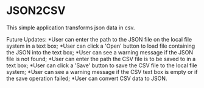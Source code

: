 # JSON2CSV

This simple application transforms json data in csv.

Future Updates:
	*User can enter the path to the JSON file on the local file system in a text box;
 	*User can click a 'Open' button to load file containing the JSON into the text box;
 	*User can see a warning message if the JSON file is not found;
 	*User can enter the path the CSV file is to be saved to in a text box;
 	*User can click a 'Save' button to save the CSV file to the local file system;
 	*User can see a warning message if the CSV text box is empty or if the save operation failed;
 	*User can convert CSV data to JSON.
